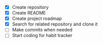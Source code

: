 - [x] Create repository
- [x] Create README
- [x] Create project roadmap
- [x] Search for related repository and clone it
- [ ] Make commits when needed 
- [ ] Start coding for habit tracker
